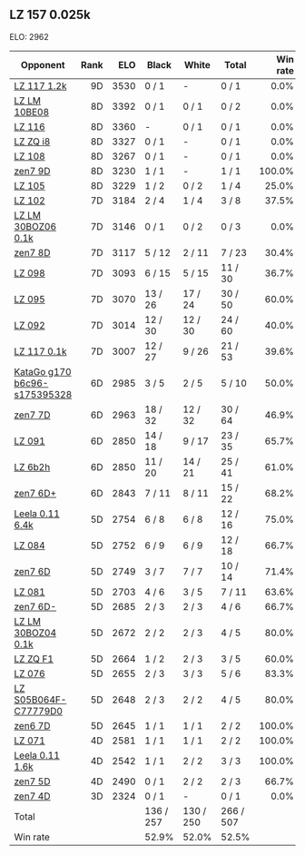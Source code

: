 ## LZ 157 0.025k ##

ELO: 2962

Opponent | Rank | ELO | Black | White | Total | Win rate
---------|-----:|----:|-------|-------|-------|-------:
[LZ 117 1.2k](LZ%20117%201.2k.md) | 9D | 3530 | 0 / 1 | - | 0 / 1 | 0.0%
[LZ LM 10BE08](LZ%20LM%2010BE08.md) | 8D | 3392 | 0 / 1 | 0 / 1 | 0 / 2 | 0.0%
[LZ 116](LZ%20116.md) | 8D | 3360 | - | 0 / 1 | 0 / 1 | 0.0%
[LZ ZQ i8](LZ%20ZQ%20i8.md) | 8D | 3327 | 0 / 1 | - | 0 / 1 | 0.0%
[LZ 108](LZ%20108.md) | 8D | 3267 | 0 / 1 | - | 0 / 1 | 0.0%
[zen7 9D](zen7%209D.md) | 8D | 3230 | 1 / 1 | - | 1 / 1 | 100.0%
[LZ 105](LZ%20105.md) | 8D | 3229 | 1 / 2 | 0 / 2 | 1 / 4 | 25.0%
[LZ 102](LZ%20102.md) | 7D | 3184 | 2 / 4 | 1 / 4 | 3 / 8 | 37.5%
[LZ LM 30BOZ06 0.1k](LZ%20LM%2030BOZ06%200.1k.md) | 7D | 3146 | 0 / 1 | 0 / 2 | 0 / 3 | 0.0%
[zen7 8D](zen7%208D.md) | 7D | 3117 | 5 / 12 | 2 / 11 | 7 / 23 | 30.4%
[LZ 098](LZ%20098.md) | 7D | 3093 | 6 / 15 | 5 / 15 | 11 / 30 | 36.7%
[LZ 095](LZ%20095.md) | 7D | 3070 | 13 / 26 | 17 / 24 | 30 / 50 | 60.0%
[LZ 092](LZ%20092.md) | 7D | 3014 | 12 / 30 | 12 / 30 | 24 / 60 | 40.0%
[LZ 117 0.1k](LZ%20117%200.1k.md) | 7D | 3007 | 12 / 27 | 9 / 26 | 21 / 53 | 39.6%
[KataGo g170 b6c96-s175395328](KataGo%20g170%20b6c96-s175395328.md) | 6D | 2985 | 3 / 5 | 2 / 5 | 5 / 10 | 50.0%
[zen7 7D](zen7%207D.md) | 6D | 2963 | 18 / 32 | 12 / 32 | 30 / 64 | 46.9%
[LZ 091](LZ%20091.md) | 6D | 2850 | 14 / 18 | 9 / 17 | 23 / 35 | 65.7%
[LZ 6b2h](LZ%206b2h.md) | 6D | 2850 | 11 / 20 | 14 / 21 | 25 / 41 | 61.0%
[zen7 6D+](zen7%206D+.md) | 6D | 2843 | 7 / 11 | 8 / 11 | 15 / 22 | 68.2%
[Leela 0.11 6.4k](Leela%200.11%206.4k.md) | 5D | 2754 | 6 / 8 | 6 / 8 | 12 / 16 | 75.0%
[LZ 084](LZ%20084.md) | 5D | 2752 | 6 / 9 | 6 / 9 | 12 / 18 | 66.7%
[zen7 6D](zen7%206D.md) | 5D | 2749 | 3 / 7 | 7 / 7 | 10 / 14 | 71.4%
[LZ 081](LZ%20081.md) | 5D | 2703 | 4 / 6 | 3 / 5 | 7 / 11 | 63.6%
[zen7 6D-](zen7%206D-.md) | 5D | 2685 | 2 / 3 | 2 / 3 | 4 / 6 | 66.7%
[LZ LM 30BOZ04 0.1k](LZ%20LM%2030BOZ04%200.1k.md) | 5D | 2672 | 2 / 2 | 2 / 3 | 4 / 5 | 80.0%
[LZ ZQ F1](LZ%20ZQ%20F1.md) | 5D | 2664 | 1 / 2 | 2 / 3 | 3 / 5 | 60.0%
[LZ 076](LZ%20076.md) | 5D | 2655 | 2 / 3 | 3 / 3 | 5 / 6 | 83.3%
[LZ S05B064F-C77779D0](LZ%20S05B064F-C77779D0.md) | 5D | 2648 | 2 / 3 | 2 / 2 | 4 / 5 | 80.0%
[zen6 7D](zen6%207D.md) | 5D | 2645 | 1 / 1 | 1 / 1 | 2 / 2 | 100.0%
[LZ 071](LZ%20071.md) | 4D | 2581 | 1 / 1 | 1 / 1 | 2 / 2 | 100.0%
[Leela 0.11 1.6k](Leela%200.11%201.6k.md) | 4D | 2542 | 1 / 1 | 2 / 2 | 3 / 3 | 100.0%
[zen7 5D](zen7%205D.md) | 4D | 2490 | 0 / 1 | 2 / 2 | 2 / 3 | 66.7%
[zen7 4D](zen7%204D.md) | 3D | 2324 | 0 / 1 | - | 0 / 1 | 0.0%
Total | | | 136 / 257 | 130 / 250 | 266 / 507 | 
Win rate| | | 52.9% | 52.0% | 52.5% | 
